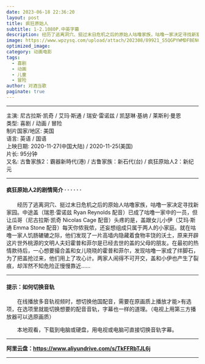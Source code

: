 ```yaml
---
date: 2023-06-18 22:36:20
layout: post
title: 疯狂原始人
subtitle: 1-2.1080P.中英字幕
description: 经历了逃离洞穴、挺过末日危机之后的原始人咕噜家族，咕噜一家决定寻找新家园。中途盖已成了咕噜一家中的一员，但让瓜哥头疼的是，盖跟女儿小伊每天你侬我侬，还妄想组成只属于两人的小家庭....
image: https://www.wpzysq.com/upload/attach/202308/89921_S5QGPYWMDFBENC3._webp
optimized_image: 
category: 动画电影
tags:
  - 喜剧
  - 动画
  - 儿童
  - 冒险
author: 对酒当歌
paginate: true
---
```


---

主演: 尼古拉斯·凯奇 / 艾玛·斯通 / 瑞安·雷诺兹 / 凯瑟琳·基纳 / 莱斯利·曼恩  
类型: 喜剧 / 动画 / 冒险  
制片国家/地区: 美国  
语言: 英语 / 国语  
上映日期: 2020-11-27(中国大陆) / 2020-11-25(美国)  
片长: 95分钟  
又名: 古鲁家族2：霸器新時代(港) / 古鲁家族：新石代(台) / 疯狂原始人2：新纪元  

---

#### 疯狂原始人2的剧情简介 · · · · · ·

　　经历了逃离洞穴、挺过末日危机之后的原始人咕噜家族，咕噜一家决定寻找新家园。中途盖（瑞恩·雷诺兹 Ryan Reynolds 配音）已成了咕噜一家中的一员，但让瓜哥（尼古拉斯·凯奇 Nicolas Cage 配音）头疼的是，盖跟女儿小伊（艾玛·斯通 Emma Stone 配音）每天你侬我侬，还妄想组成只属于两人的小家庭。就在咕噜一家人饥肠辘辘之际，他们发现了一片高墙内隐藏着食物丰饶的沃土，原来开辟这片世外桃源的文明人夫妇霍普和菲尔是已经去世的盖的父母的朋友。在最初的热情款待后，一心想要撮合盖和女儿晓晓的霍普和菲尔，发现咕噜一家成了绊脚石，为了把盖抢过来，他们用上了攻心计。两家人闹得不可开交，盖和小伊也产生了裂痕，却浑然不知危险正慢慢靠近……
  
---

#### 提示：如何切换音轨

　　在线播放多音轨视频时，想切换他国配音，需要在原画质上播放才能>有选项，在选项里就能切换想要的配音音轨，字幕也一样的道理。（电视上用第三方播放器可以选原画质）

　　本地观看，下载到电脑或硬盘，用电视或电脑可直接切换音轨字幕。

---

**阿里云盘：<https://www.aliyundrive.com/s/TkFFRbTJL6j>**

---
